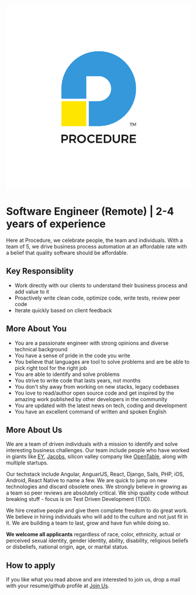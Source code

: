 ![Procedure][logo]

# Software Engineer (Remote) | 2-4 years of experience

Here at Procedure, we celebrate people, the team and individuals. With a team of 5, we drive business process automation at an affordable rate with a belief that quality software should be affordable.

## Key Responsiblity
* Work directly with our clients to understand their business process and add value to it
* Proactively write clean code, optimize code, write tests, review peer code
* Iterate quickly based on client feedback

## More About You
* You are a passionate engineer with strong opinions and diverse technical background
* You have a sense of pride in the code you write
* You believe that languages are tool to solve problems and are be able to pick right tool for the right job
* You are able to identify and solve problems
* You strive to write code that lasts years, not months
* You don't shy away from working on new stacks, legacy codebases
* You love to read/author open source code and get inspired by the amazing work published by other developers in the community
* You are updated with the latest news on tech, coding and development
* You have an excellent command of written and spoken English

## More About Us
We are a team of driven individuals with a mission to identify and solve interesting business challenges. Our team include people who have worked in giants like [EY][EY-website], [Jacobs][jacobs-website], silicon valley company like [OpenTable][OT-website], along with multiple startups.

Our techstack include Angular, AnguarlJS, React, Django, Sails, PHP, iOS, Android, React Native to name a few. We are quick to jump on new technologies and discard obsolete ones. We strongly believe in growing as a team so peer reviews are absolutely critical. We ship quality code without breaking stuff - focus is on Test Driven Development (TDD).

We hire creative people and give them complete freedom to do great work. We believe in hiring individuals who will add to the culture and not just fit in it. We are building a team to last, grow and have fun while doing so.

__We welcome all applicants__ regardless of race, color, ethnicity, actual or perceived sexual identity, gender identity, ability, disability, religious beliefs or disbeliefs, national origin, age, or marital status.

## How to apply
If you like what you read above and are interested to join us, drop a mail with your resume/github profile at [Join Us][mail-address]. 


[mail-address]: mailto:join-us@theprocedure.in
[logo]: logo.png "Procedure"
[EY-website]: http://www.ey.com/
[OT-website]: http://www.opentable.com/
[jacobs-website]: http://www.jacobs.com/

